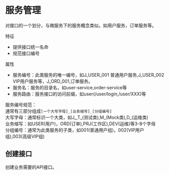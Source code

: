 # 服务管理
对接口的一个划分，与微服务下的服务概念类似。如用户服务，订单服务等。

特征
- 提供接口统一名命
- 规范接口编号

属性
- 服务编号：此类服务的唯一编号，如J_USER_001 普通用户服务,J_USER_002 VIP用户服务等，J_ORD_001,订单服务。
- 服务名：服务的目录名，如user-service,order-service等
- 服务路由：服务接口的访问前缀，如user(/user/login,/user/XXX)等

服务编号规范：<br>
通常有三部分组成`[一个大写字母]_[业务缩写]_[分组编号]`<br/>
大写字母：通常标识一个大类，如J_,T_(测试类),M_(Mock类),D_(运维类)<br/>
业务缩写：如USER(用户)，ORD(订单),PRJ(工作区),DEV(运维)等3-8个字母<br/>
分组编号：通常为此类服务的子类，如001(普通用户组)，002(VIP用户组),003(高级VIP组)

## 创建接口
创建业务需要的API接口。

